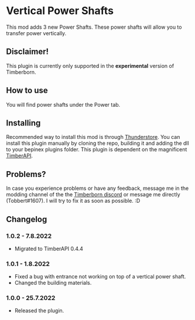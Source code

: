 # Vertical Power Shafts

This mod adds 3 new Power Shafts. These power shafts will allow you to transfer power vertically. 

## Disclaimer!

This plugin is currently only supported in the **experimental** version of Timberborn.

## How to use

You will find power shafts under the Power tab. 

## Installing

Recommended way to install this mod is through [Thunderstore](https://timberborn.thunderstore.io/). You can install this plugin manually by cloning the repo, building it
and adding the dll to your bepinex plugins folder. This plugin is dependent on the magnificent [TimberAPI](https://github.com/Timberborn-Modding-Central/TimberAPI).

## Problems?

In case you experience problems or have any feedback, message me in the modding channel of the the [Timberborn discord](https://discord.gg/mfbBF4cWpX) or message me directly (Tobbert#1607). I will try to fix it as soon as possible. :D

## Changelog
### 1.0.2 - 7.8.2022
- Migrated to TimberAPI 0.4.4

### 1.0.1 - 1.8.2022

- Fixed a bug with entrance not working on top of a vertical power shaft.
- Changed the building materials. 

### 1.0.0 - 25.7.2022

- Released the plugin.
